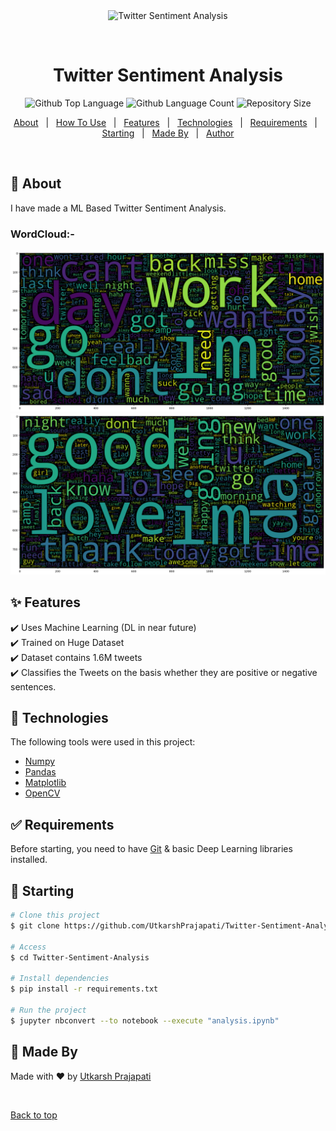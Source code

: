 <div align="center" id="top"> 
  <img src="./.github/app.gif" alt="Twitter Sentiment Analysis" />

  &#xa0;


</div>

<h1 align="center">Twitter Sentiment Analysis</h1>

<p align="center">
  <img alt="Github Top Language" src="https://img.shields.io/github/languages/top/UtkarshPrajapati/Twitter-Sentiment-Analysis?color=56BEB8">

  <img alt="Github Language Count" src="https://img.shields.io/github/languages/count/UtkarshPrajapati/Twitter-Sentiment-Analysis?color=56BEB8">

  <img alt="Repository Size" src="https://img.shields.io/github/repo-size/UtkarshPrajapati/Twitter-Sentiment-Analysis?color=56BEB8">

  <!-- <img alt="Github issues" src="https://img.shields.io/github/issues/UtkarshPrajapati/Twitter-Sentiment-Analysis?color=56BEB8" /> -->

  <!-- <img alt="Github forks" src="https://img.shields.io/github/forks/UtkarshPrajapati/Twitter-Sentiment-Analysis?color=56BEB8" /> -->

  <!-- <img alt="Github stars" src="https://img.shields.io/github/stars/UtkarshPrajapati/Twitter-Sentiment-Analysis?color=56BEB8" /> -->
</p>



<p align="center">
  <a href="#dart-about">About</a> &#xa0; | &#xa0; 
  <a href="#dart-How-To-Use">How To Use</a> &#xa0; | &#xa0; 
  <a href="#sparkles-features">Features</a> &#xa0; | &#xa0;
  <a href="#rocket-technologies">Technologies</a> &#xa0; | &#xa0;
  <a href="#white_check_mark-requirements">Requirements</a> &#xa0; | &#xa0;
  <a href="#checkered_flag-starting">Starting</a> &#xa0; | &#xa0;
  <a href="#memo-Made-By">Made By</a> &#xa0; | &#xa0;
  <a href="https://github.com/UtkarshPrajapati" target="_blank">Author</a>
</p>

<br>

## :dart: About ##

I have made a ML Based Twitter Sentiment Analysis. 

### WordCloud:-
![WordCloud Negative](https://raw.githubusercontent.com/UtkarshPrajapati/Twitter-Sentiment-Analysis/master/WC_neg.png)
![WordCloud Positive](https://raw.githubusercontent.com/UtkarshPrajapati/Twitter-Sentiment-Analysis/master/WC_pos.png)


## :sparkles: Features ##

:heavy_check_mark: Uses Machine Learning (DL in near future)\
:heavy_check_mark: Trained on Huge Dataset\
:heavy_check_mark: Dataset contains 1.6M tweets \
:heavy_check_mark: Classifies the Tweets on the basis whether they are positive or negative sentences.

## :rocket: Technologies ##

The following tools were used in this project:

- [Numpy](https://numpy.org/)
- [Pandas](https://pandas.pydata.org/)
- [Matplotlib](https://matplotlib.org/)
- [OpenCV](https://opencv.org/)

## :white_check_mark: Requirements ##

Before starting, you need to have [Git](https://git-scm.com) & basic Deep Learning libraries installed.

## :checkered_flag: Starting ##

```bash
# Clone this project
$ git clone https://github.com/UtkarshPrajapati/Twitter-Sentiment-Analysis.git

# Access
$ cd Twitter-Sentiment-Analysis

# Install dependencies
$ pip install -r requirements.txt

# Run the project
$ jupyter nbconvert --to notebook --execute "analysis.ipynb"

```

## :memo: Made By ##

Made with :heart: by <a href="https://github.com/UtkarshPrajapati" target="_blank">Utkarsh Prajapati</a>

&#xa0;

<a href="#top">Back to top</a>
